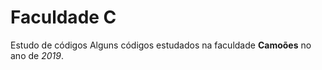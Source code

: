 # Faculdade C
 Estudo de códigos
Alguns códigos estudados na faculdade **Camoões** no ano de *2019*.
